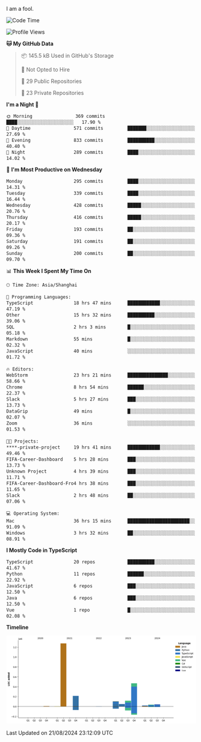 I am a fool.

<!--START_SECTION:waka-->
![Code Time](http://img.shields.io/badge/Code%20Time-1%2C700%20hrs%2024%20mins-blue)

![Profile Views](http://img.shields.io/badge/Profile%20Views-8-blue)

**🐱 My GitHub Data** 

> 📦 145.5 kB Used in GitHub's Storage 
 > 
> 🚫 Not Opted to Hire
 > 
> 📜 29 Public Repositories 
 > 
> 🔑 23 Private Repositories 
 > 
**I'm a Night 🦉** 

```text
🌞 Morning                369 commits         ████░░░░░░░░░░░░░░░░░░░░░   17.90 % 
🌆 Daytime                571 commits         ███████░░░░░░░░░░░░░░░░░░   27.69 % 
🌃 Evening                833 commits         ██████████░░░░░░░░░░░░░░░   40.40 % 
🌙 Night                  289 commits         ████░░░░░░░░░░░░░░░░░░░░░   14.02 % 
```
📅 **I'm Most Productive on Wednesday** 

```text
Monday                   295 commits         ████░░░░░░░░░░░░░░░░░░░░░   14.31 % 
Tuesday                  339 commits         ████░░░░░░░░░░░░░░░░░░░░░   16.44 % 
Wednesday                428 commits         █████░░░░░░░░░░░░░░░░░░░░   20.76 % 
Thursday                 416 commits         █████░░░░░░░░░░░░░░░░░░░░   20.17 % 
Friday                   193 commits         ██░░░░░░░░░░░░░░░░░░░░░░░   09.36 % 
Saturday                 191 commits         ██░░░░░░░░░░░░░░░░░░░░░░░   09.26 % 
Sunday                   200 commits         ██░░░░░░░░░░░░░░░░░░░░░░░   09.70 % 
```


📊 **This Week I Spent My Time On** 

```text
🕑︎ Time Zone: Asia/Shanghai

💬 Programming Languages: 
TypeScript               18 hrs 47 mins      ████████████░░░░░░░░░░░░░   47.19 % 
Other                    15 hrs 32 mins      ██████████░░░░░░░░░░░░░░░   39.06 % 
SQL                      2 hrs 3 mins        █░░░░░░░░░░░░░░░░░░░░░░░░   05.18 % 
Markdown                 55 mins             █░░░░░░░░░░░░░░░░░░░░░░░░   02.32 % 
JavaScript               40 mins             ░░░░░░░░░░░░░░░░░░░░░░░░░   01.72 % 

🔥 Editors: 
WebStorm                 23 hrs 21 mins      ███████████████░░░░░░░░░░   58.66 % 
Chrome                   8 hrs 54 mins       ██████░░░░░░░░░░░░░░░░░░░   22.37 % 
Slack                    5 hrs 27 mins       ███░░░░░░░░░░░░░░░░░░░░░░   13.73 % 
DataGrip                 49 mins             █░░░░░░░░░░░░░░░░░░░░░░░░   02.07 % 
Zoom                     36 mins             ░░░░░░░░░░░░░░░░░░░░░░░░░   01.53 % 

🐱‍💻 Projects: 
****-private-project     19 hrs 41 mins      ████████████░░░░░░░░░░░░░   49.46 % 
FIFA-Career-Dashboard    5 hrs 28 mins       ███░░░░░░░░░░░░░░░░░░░░░░   13.73 % 
Unknown Project          4 hrs 39 mins       ███░░░░░░░░░░░░░░░░░░░░░░   11.71 % 
FIFA-Career-Dashboard-Fro4 hrs 38 mins       ███░░░░░░░░░░░░░░░░░░░░░░   11.65 % 
Slack                    2 hrs 48 mins       ██░░░░░░░░░░░░░░░░░░░░░░░   07.06 % 

💻 Operating System: 
Mac                      36 hrs 15 mins      ███████████████████████░░   91.09 % 
Windows                  3 hrs 32 mins       ██░░░░░░░░░░░░░░░░░░░░░░░   08.91 % 
```

**I Mostly Code in TypeScript** 

```text
TypeScript               20 repos            ██████████░░░░░░░░░░░░░░░   41.67 % 
Python                   11 repos            ██████░░░░░░░░░░░░░░░░░░░   22.92 % 
JavaScript               6 repos             ███░░░░░░░░░░░░░░░░░░░░░░   12.50 % 
Java                     6 repos             ███░░░░░░░░░░░░░░░░░░░░░░   12.50 % 
Vue                      1 repo              █░░░░░░░░░░░░░░░░░░░░░░░░   02.08 % 
```



**Timeline**

![Lines of Code chart](https://raw.githubusercontent.com/VeejaLiu/VeejaLiu/master/assets/bar_graph.png)


 Last Updated on 21/08/2024 23:12:09 UTC
<!--END_SECTION:waka-->

